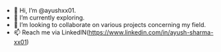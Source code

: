 - 👋 Hi, I’m @ayushxx01.
- 👀 I’m currently exploring.
- 💞️ I’m looking to collaborate on various projects concerning my field.
- 📫 Reach me via LinkedIN(https://www.linkedin.com/in/ayush-sharma-xx01)

<!---
ayushxx01/ayushxx01 is a ✨ special ✨ repository because its `README.md` (this file) appears on your GitHub profile.
You can click the Preview link to take a look at your changes.
--->
